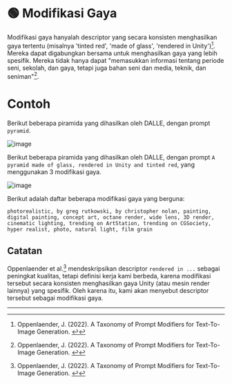 # 🟢 Modifikasi Gaya

Modifikasi gaya hanyalah descriptor yang secara konsisten menghasilkan gaya tertentu (misalnya 'tinted red', 'made of glass', 'rendered in Unity')[^1]. Mereka dapat digabungkan bersama untuk menghasilkan gaya yang lebih spesifik. Mereka tidak hanya dapat "memasukkan informasi tentang periode seni, sekolah, dan gaya, tetapi juga bahan seni dan media, teknik, dan seniman"[^1].

# Contoh

Berikut beberapa piramida yang dihasilkan oleh DALLE, dengan prompt `pyramid`.

![image](https://github.com/trigaten/Learn_Prompting/assets/4091265/fce369a9-c512-4a8d-9ee0-b58f23db568e)


Berikut beberapa piramida yang dihasilkan oleh DALLE, dengan prompt `A pyramid made of glass, rendered in Unity and tinted red`, yang menggunakan 3 modifikasi gaya.

![image](https://github.com/trigaten/Learn_Prompting/assets/4091265/c1e05fc6-2d24-479c-bc5c-301975232c50)


Berikut adalah daftar beberapa modifikasi gaya yang berguna:

```
photorealistic, by greg rutkowski, by christopher nolan, painting, digital painting, concept art, octane render, wide lens, 3D render, cinematic lighting, trending on ArtStation, trending on CGSociety, hyper realist, photo, natural light, film grain
```

## Catatan

Oppenlaender et al.[^1] mendeskripsikan descriptor `rendered in ...` sebagai peningkat kualitas, tetapi definisi kerja kami berbeda, karena modifikasi tersebut secara konsisten menghasilkan gaya Unity (atau mesin render lainnya) yang spesifik. Oleh karena itu, kami akan menyebut descriptor tersebut sebagai modifikasi gaya.

---
[^1]: Oppenlaender, J. (2022). A Taxonomy of Prompt Modifiers for Text-To-Image Generation. [↩](https://learnprompting.org/docs/Images/style_modifiers#fnref-1)
